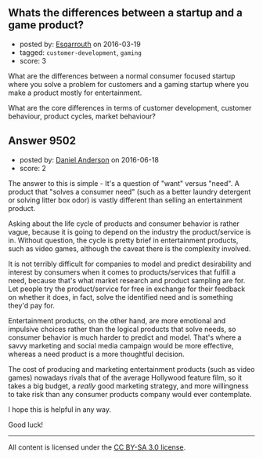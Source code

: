 ## Whats the differences between a startup and a game product?

- posted by: [Esqarrouth](https://stackexchange.com/users/3055586/esqarrouth) on 2016-03-19
- tagged: `customer-development`, `gaming`
- score: 3

<p>What are the differences between a normal consumer focused startup where you solve a problem for customers and a gaming startup where you make a product mostly for entertainment. </p>

<p>What are the core differences in terms of customer development, customer behaviour, product cycles, market behaviour?</p>



## Answer 9502

- posted by: [Daniel Anderson](https://stackexchange.com/users/8398759/daniel-anderson) on 2016-06-18
- score: 2

<p>The answer to this is simple - It's a question of "want" versus "need".  A product that "solves a consumer need" (such as a better laundry detergent or solving litter box odor) is vastly different than selling an entertainment product.</p>

<p>Asking about the life cycle of products and consumer behavior is rather vague, because it is going to depend on the industry the product/service is in.  Without question, the cycle is pretty brief in entertainment products, such as video games, although the caveat there is the complexity involved.</p>

<p>It is not terribly difficult for companies to model and predict desirability and interest by consumers when it comes to products/services that fulfill a need, because that's what market research and product sampling are for.  Let people try the product/service for free in exchange for their feedback on whether it does, in fact, solve the identified need and is something they'd pay for.</p>

<p>Entertainment products, on the other hand, are more emotional and impulsive choices rather than the logical products that solve needs, so consumer behavior is much harder to predict and model.  That's where a savvy marketing and social media campaign would be more effective, whereas a need product is a more thoughtful decision.  </p>

<p>The cost of producing and marketing entertainment products (such as video games) nowadays rivals that of the average Hollywood feature film, so it takes a big budget, a <em>really</em> good marketing strategy, and more willingness to take risk than any consumer products company would ever contemplate.</p>

<p>I hope this is helpful in any way.</p>

<p>Good luck!</p>




---

All content is licensed under the [CC BY-SA 3.0 license](https://creativecommons.org/licenses/by-sa/3.0/).
